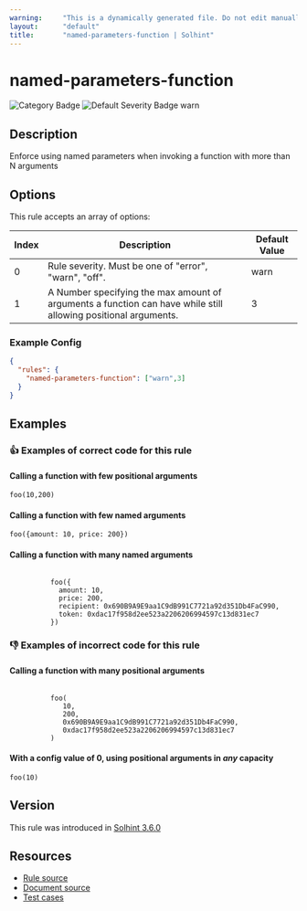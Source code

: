 ```yaml
---
warning:     "This is a dynamically generated file. Do not edit manually."
layout:      "default"
title:       "named-parameters-function | Solhint"
---
```


# named-parameters-function
![Category Badge](https://img.shields.io/badge/-Best%20Practise%20Rules-informational)
![Default Severity Badge warn](https://img.shields.io/badge/Default%20Severity-warn-yellow)

## Description
Enforce using named parameters when invoking a function with more than N arguments

## Options
This rule accepts an array of options:

| Index | Description                                                                                                    | Default Value |
| ----- | -------------------------------------------------------------------------------------------------------------- | ------------- |
| 0     | Rule severity. Must be one of "error", "warn", "off".                                                          | warn          |
| 1     | A Number specifying the max amount of arguments a function can have while still allowing positional arguments. | 3             |


### Example Config
```json
{
  "rules": {
    "named-parameters-function": ["warn",3]
  }
}
```


## Examples
### 👍 Examples of **correct** code for this rule

#### Calling a function with few positional arguments

```solidity
foo(10,200)
```

#### Calling a function with few named arguments

```solidity
foo({amount: 10, price: 200})
```

#### Calling a function with many named arguments

```solidity

          foo({
            amount: 10,
            price: 200,
            recipient: 0x690B9A9E9aa1C9dB991C7721a92d351Db4FaC990,
            token: 0xdac17f958d2ee523a2206206994597c13d831ec7
          })
```

### 👎 Examples of **incorrect** code for this rule

#### Calling a function with many positional arguments

```solidity

          foo(
             10,
             200,
             0x690B9A9E9aa1C9dB991C7721a92d351Db4FaC990,
             0xdac17f958d2ee523a2206206994597c13d831ec7
          )
```

#### With a config value of 0, using positional arguments in _any_ capacity

```solidity
foo(10)
```

## Version
This rule was introduced in [Solhint 3.6.0](https://github.com/solhint-community/solhint-community/tree/v3.6.0)

## Resources
- [Rule source](https://github.com/solhint-community/solhint-community/tree/master/lib/rules/naming/named-parameters-function.js)
- [Document source](https://github.com/solhint-community/solhint-community/tree/master/docs/rules/naming/named-parameters-function.md)
- [Test cases](https://github.com/solhint-community/solhint-community/tree/master/test/rules/naming/named-parameters-function.js)
